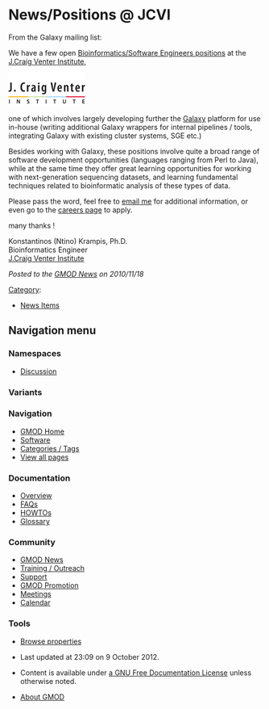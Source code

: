 



<span id="top"></span>




# <span dir="auto">News/Positions @ JCVI</span>









From the Galaxy mailing list:



We have a few open <a
href="https://careers.jcvi.org/careers/Careers.aspx?adata=Q%2fhMgU9ioOU2Q2IBMeDlPzojZaM309CBtHV%2b%2bLtKWW0PRb6H39%2fWK4hiwgS3QLR6dvwqIVTrFzs%3d"
class="external text" rel="nofollow">Bioinformatics/Software Engineers
positions</a> at the
<a href="http://www.jcvi.org/" class="external text"
rel="nofollow">J.Craig Venter Institute</a>,



<a
href="https://careers.jcvi.org/careers/Careers.aspx?adata=Q%2fhMgU9ioOU2Q2IBMeDlPzojZaM309CBtHV%2b%2bLtKWW0PRb6H39%2fWK4hiwgS3QLR6dvwqIVTrFzs%3d"
rel="nofollow"
title="Galaxy/Python and Bioinformatics Engineers positions at the J.Craig Venter Institute"><img
src="https://raw.githubusercontent.com/GMOD/gmod.github.io/main/mediawiki/images/4/44/JCVILogo.jpg" width="152" height="65"
alt="Galaxy/Python and Bioinformatics Engineers positions at the J.Craig Venter Institute" /></a>



one of which involves largely developing further the
[Galaxy](../Galaxy.1 "Galaxy") platform for use in-house (writing
additional Galaxy wrappers for internal pipelines / tools, integrating
Galaxy with existing cluster systems, SGE etc.)

Besides working with Galaxy, these positions involve quite a broad range
of software development opportunities (languages ranging from Perl to
Java), while at the same time they offer great learning opportunities
for working with next-generation sequencing datasets, and learning
fundamental techniques related to bioinformatic analysis of these types
of data.

Please pass the word, feel free to
<a href="mailto:kkrampis@jcvi.org" class="external text"
rel="nofollow">email me</a> for additional information, or even go to
the <a
href="https://careers.jcvi.org/careers/Careers.aspx?adata=Q%2fhMgU9ioOU2Q2IBMeDlPzojZaM309CBtHV%2b%2bLtKWW0PRb6H39%2fWK4hiwgS3QLR6dvwqIVTrFzs%3d"
class="external text" rel="nofollow">careers page</a> to apply.

many thanks !

Konstantinos (Ntino) Krampis, Ph.D.  
Bioinformatics Engineer  
<a href="http://www/jcvi.org" class="external text"
rel="nofollow">J.Craig Venter Institute</a>



  



*Posted to the [GMOD News](../GMOD_News "GMOD News") on 2010/11/18*






[Category](../Special%3ACategories "Special%3ACategories"):

- [News Items](../Category%3ANews_Items "Category%3ANews Items")






## Navigation menu



### Namespaces


- <span id="ca-talk"><a
  href="http://gmod.org/mediawiki/index.php?title=Talk:News/Positions_@_JCVI&amp;action=edit&amp;redlink=1"
  accesskey="t"
  title="Discussion about the content page [t]">Discussion</a></span>


### 

### Variants[](#)








<a href="../Main_Page"
style="background-image: url(../../images/GMOD-cogs.png);"
title="Visit the main page"></a>


### Navigation



- <span id="n-GMOD-Home">[GMOD Home](../Main_Page)</span>
- <span id="n-Software">[Software](../GMOD_Components)</span>
- <span id="n-Categories-.2F-Tags">[Categories /
  Tags](../Categories)</span>
- <span id="n-View-all-pages">[View all
  pages](../Special:AllPages)</span>




### Documentation



- <span id="n-Overview">[Overview](../Overview)</span>
- <span id="n-FAQs">[FAQs](../Category%3AFAQ)</span>
- <span id="n-HOWTOs">[HOWTOs](../Category%3AHOWTO)</span>
- <span id="n-Glossary">[Glossary](../Glossary)</span>




### Community



- <span id="n-GMOD-News">[GMOD News](../GMOD_News)</span>
- <span id="n-Training-.2F-Outreach">[Training /
  Outreach](../Training_and_Outreach)</span>
- <span id="n-Support">[Support](../Support)</span>
- <span id="n-GMOD-Promotion">[GMOD Promotion](../GMOD_Promotion)</span>
- <span id="n-Meetings">[Meetings](../Meetings)</span>
- <span id="n-Calendar">[Calendar](../Calendar)</span>




### Tools

- <span id="t-smwbrowselink"><a href="../Special%3ABrowse/News-2FPositions_@_JCVI"
  rel="smw-browse">Browse properties</a></span>



- <span id="footer-info-lastmod">Last updated at 23:09 on 9 October
  2012.</span>
<!-- - <span id="footer-info-viewcount">6,659 page views.</span> -->
- <span id="footer-info-copyright">Content is available under
  <a href="http://www.gnu.org/licenses/fdl-1.3.html" class="external"
  rel="nofollow">a GNU Free Documentation License</a> unless otherwise
  noted.</span>

<!-- -->

- <span id="footer-places-about">[About
  GMOD](../GMOD%3AAbout "GMOD%3AAbout")</span>

<!-- -->




